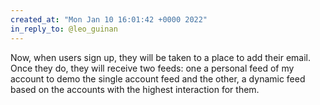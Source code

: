 ```yaml
---
created_at: "Mon Jan 10 16:01:42 +0000 2022"
in_reply_to: @leo_guinan
---
```


Now, when users sign up, they will be taken to a place to add their email. Once they do, they will receive two feeds: one a personal feed of my account to demo the single account feed and the other, a dynamic feed based on the accounts with the highest interaction for them.